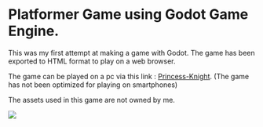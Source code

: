 # Platformer Game using Godot Game Engine.
This was my first attempt at making a game with Godot. The game has been exported to HTML format to play on a web browser.

The game can be played on a pc via this link : [Princess-Knight](https://petra-rall.github.io/Princess-Kinight/). (The game has not been optimized for playing on smartphones)

The assets used in this game are not owned by me.

![](https://i.imgur.com/dSVsxZ1.png)
